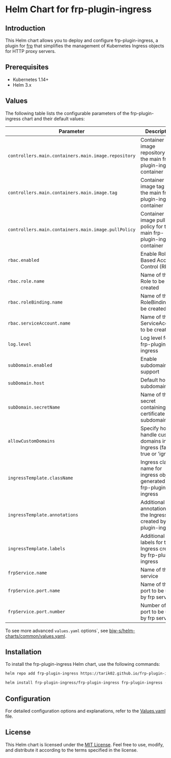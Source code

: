 # Helm Chart for frp-plugin-ingress

## Introduction

This Helm chart allows you to deploy and configure frp-plugin-ingress, a plugin for [frp](https://github.com/fatedier/frp) that simplifies the management of Kubernetes Ingress objects for HTTP proxy servers.

## Prerequisites

- Kubernetes 1.14+
- Helm 3.x

## Values

The following table lists the configurable parameters of the frp-plugin-ingress chart and their default values:

| Parameter | Description | Default |
|-----------|-------------|---------|
| `controllers.main.containers.main.image.repository` | Container image repository for the main frp-plugin-ingress container | `ghcr.io/tarik02/frp-plugin-ingress` |
| `controllers.main.containers.main.image.tag` | Container image tag for the main frp-plugin-ingress container | *equals to the appVersion value from the Chart.yaml* |
| `controllers.main.containers.main.image.pullPolicy` | Container image pull policy for the main frp-plugin-ingress container | `IfNotPresent` |
| `rbac.enabled` | Enable Role-Based Access Control (RBAC) | `true` |
| `rbac.role.name` | Name of the Role to be created | *equals to the chart release name* |
| `rbac.roleBinding.name` | Name of the RoleBinding to be created | *equals to the chart release name* |
| `rbac.serviceAccount.name` | Name of the ServiceAccount to be created | *equals to the chart release name* |
| `log.level` | Log level for frp-plugin-ingress | `info` |
| `subDomain.enabled` | Enable subdomain support | `false` |
| `subDomain.host` | Default host for subdomains | `example.com` |
| `subDomain.secretName` | Name of the secret containing TLS certificate for subdomains | `""` |
| `allowCustomDomains` | Specify how to handle custom domains in Ingress (false, true or 'ignore') | `ignore` |
| `ingressTemplate.className` | Ingress class name for ingress objects generated by frp-plugin-ingress | `""` |
| `ingressTemplate.annotations` | Additional annotations for the Ingress created by frp-plugin-ingress | `{}` |
| `ingressTemplate.labels` | Additional labels for the Ingress created by frp-plugin-ingress | `{}` |
| `frpService.name` | Name of the frp service | `frp` |
| `frpService.port.name` | Name of the port to be used by frp service | `http` |
| `frpService.port.number` | Number of the port to be used by frp service | - |

To see more advanced `values.yaml` options`, see [bjw-s/helm-charts/common/values.yaml](https://github.com/bjw-s/helm-charts/blob/main/charts/library/common/values.yaml).

## Installation

To install the frp-plugin-ingress Helm chart, use the following commands:

```bash
helm repo add frp-plugin-ingress https://tarik02.github.io/frp-plugin-ingress/

helm install frp-plugin-ingress/frp-plugin-ingress frp-plugin-ingress -f values.yaml
```

## Configuration

For detailed configuration options and explanations, refer to the [Values.yaml](values.yaml) file.

## License

This Helm chart is licensed under the [MIT License](LICENSE). Feel free to use, modify, and distribute it according to the terms specified in the license.
